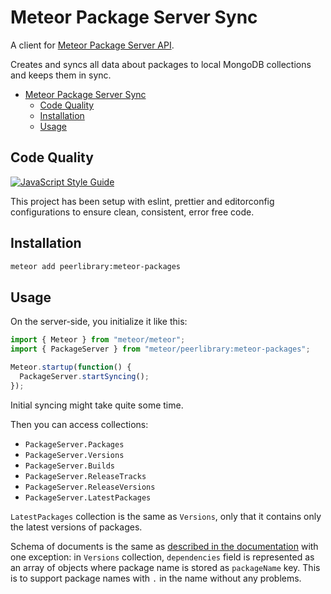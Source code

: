 # Meteor Package Server Sync

A client for [Meteor Package Server API](https://github.com/meteor/meteor/wiki/Meteor-Package-Server-API).

Creates and syncs all data about packages to local MongoDB collections and keeps them in sync.

- [Meteor Package Server Sync](#meteor-package-server-sync)
  - [Code Quality](#code-quality)
  - [Installation](#installation)
  - [Usage](#usage)

## Code Quality

[![JavaScript Style Guide](https://img.shields.io/badge/code_style-standard-brightgreen.svg)](https://standardjs.com)

This project has been setup with eslint, prettier and editorconfig configurations to ensure clean, consistent, error free code.

## Installation

```sh
meteor add peerlibrary:meteor-packages
```

## Usage

On the server-side, you initialize it like this:

```javascript
import { Meteor } from "meteor/meteor";
import { PackageServer } from "meteor/peerlibrary:meteor-packages";

Meteor.startup(function() {
  PackageServer.startSyncing();
});
```

Initial syncing might take quite some time.

Then you can access collections:

- `PackageServer.Packages`
- `PackageServer.Versions`
- `PackageServer.Builds`
- `PackageServer.ReleaseTracks`
- `PackageServer.ReleaseVersions`
- `PackageServer.LatestPackages`

`LatestPackages` collection is the same as `Versions`, only that it contains only the latest versions of packages.

Schema of documents is the same as [described in the documentation](https://github.com/meteor/meteor/wiki/Meteor-Package-Server-API)
with one exception: in `Versions` collection, `dependencies` field is represented as an array of objects where package
name is stored as `packageName` key. This is to support package names with `.` in the name without any problems.
